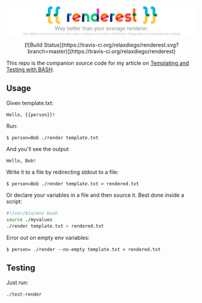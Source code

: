 <p align="center">
  <img src="https://raw.githubusercontent.com/relaxdiego/renderest/master/logo.png">
</p>

<p align="center">
[![Build Status](https://travis-ci.org/relaxdiego/renderest.svg?branch=master)](https://travis-ci.org/relaxdiego/renderest)
</p>

This repo is the companion source code for my article on
[Templating and Testing with BASH](https://relaxdiego.com/2017/05/templating-and-testing-with-bash.html).

## Usage

Given template.txt:

```bash
Hello, {{person}}!
```

Run:

```
$ person=Bob ./render template.txt
```

And you'll see the output

```
Hello, Bob!
```

Write it to a file by redirecting stdout to a file:

```
$ person=Bob ./render template.txt > rendered.txt
```

Or declare your variables in a file and then source it. Best done inside a script:

```bash
#!/usr/bin/env bash
source ./myvalues
./render template.txt > rendered.txt
```

Error out on empty env variables:

```
$ person= ./render --no-empty template.txt > rendered.txt
```

## Testing

Just run:

```
./test-render
```
